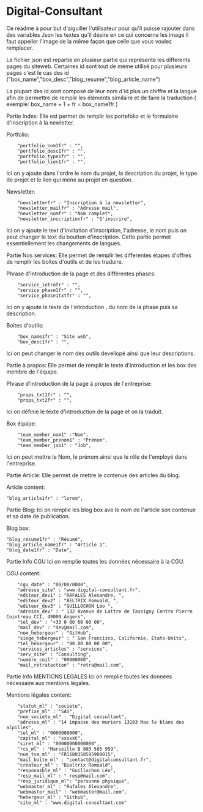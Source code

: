 # Digital-Consultant

Ce readme à pour but d'aiguiller l'utilisateur pour qu'il puisse rajouter dans des variables Json les textes qu'il désire en ce qui concerne les image il faut appeller l'image de la même façon que celle que vous voulez remplacer.

Le fichier json est repartie en plusieur partie qui represente les differents pages du siteweb.
Certaines id sont tout de meme utilisé pour plusieurs pages c'est le cas des id ("box_name","box_desc","blog_resume","blog_article_name")

La plupart des id sont composé de leur nom d'id plus un chiffre et la langue afin de permettre de remplir les éléments similaire et de faire la traduction ( exemple: box_name + 1 + fr = box_name1fr )


Partie Index:
Elle est permet de remplir les portefolio et le formulaire d'inscription à la newletter.

Portfolio:
```solidity
    "portfolio_nom1fr" : "",
    "portfolio_desc1fr" : "",
    "portfolio_type1fr" : "",
    "portfolio_lien1fr" : "",
```
Ici on y ajoute dans l'ordre le nom du projet, la description du projet, le type de projet et le lien qui mene au projet en question.

Newsletter:
```solidity
    "newsletterfr" : "Inscription à la newsletter",
    "newsletter_mailfr" : "Adresse mail",
    "newsletter_nomfr" : "Nom complet",
    "newsletter_inscriptionfr" : "S'inscrire",
```
Ici on y ajoute le text d'invitation d'inscription, l'adresse, le nom puis on peut changer le text du boutton d'inscription.
Cette partie permet essentiellement les changements de langues.


Partie Nos services:
Elle permet de remplir les differentes étapes d'offres de remplir les boites d'outils et de les traduire.

Phrase d'introduction de la page et des différentes phases:
```solidity
    "service_introfr" : "",
    "service_phase1fr" : "",
    "service_phase1txtfr" : "",
```
Ici on y ajoute le texte de l'introduction , du nom de la phase puis sa description.

Boites d'outils:
```solidity
    "box_name1fr" : "Site web",
    "box_desc1fr" : "",
```
Ici on peut changer le nom des outils devellopé ainsi que leur descriptions.


Partie à propos:
Elle permet de remplir le texte d'introduction et les box des membre de l'équipe.

Phrase d'introduction de la page à propos de l'entreprise:
```solidity
    "props_txt1fr" : "",
    "props_txt2fr" : "",
```
Ici on définie le texte d'introduction de la page et on la traduit.

Box équipe:
```solidity
    "team_member_nom1" :"Nom",
    "team_member_prenom1" : "Prénom",
    "team_member_job1" : "Job",
```
Ici on peut mettre le Nom, le prénom ainsi que le rôle de l'employé dans l'entreprise.


Partie Article:
Elle permet de mettre le contenue des articles du blog.

Article content:
```solidity
"blog_article1fr" : "lorem",
```


Partie Blog:
Ici on remplie les blog box ave le nom de l'article son contenue et sa date de publication.

Blog box:
```solidity
"blog_resume1fr" : "Résumé",
"blog_article_name1fr" : "Article 1",
"blog_date1fr" : "Date",
```


Partie Info CGU
Ici on remplie toutes les données nécessaire à la CGU.

CGU content:
```solidity
    "cgu_date" : "00/00/0000",
    "adresse_site" : "www.digital-consultant.fr",
    "editeur_dev1" : "RAFALES Alexandre, ",
    "editeur_dev2" : "BELTRIX Romuald, ",
    "editeur_dev3" : "GUILLOCHON Léo ",
    "adresse_dev" : " 132 Avenue de Lattre de Tassigny Centre Pierre Cointreau CCI, 49000 Angers",
    "tel_dev" : "+33 0 00 00 00 00",
    "mail_dev" : "dev@mail.com",
    "nom_hebergeur" : "GitHub",
    "siege_hebergeur" : " San Francisco, Californie, États-Units",
    "tel_hebergeur" : "00 00 00 00 00",
    "services_articles" : "services",
    "serv_site" : "Consulting",
    "numéro_cnil" : "00000000",
    "mail_retrataction" : "retra@mail.com",
```

Partie Info MENTIONS LEGALES 
Ici on remplie toutes les données nécessaire aux mentions légales.

Mentions légales content:
```solidity
    "statut_ml" : "societe",   
    "prefixe_ml" : "SAS",  
    "nom_societe_ml" : "Digital consultant",  
    "adresse_ml" : "14 impasse des muriers 13103 Mas le blanc des alpilles",  
    "tel_ml" : "0000000000",  
    "capital_ml" : "xxxxx€",  
    "siret_ml" : "00000000000000",    
    "rcs_ml" : "Marseille B 803 585 959",  
    "num_tva_ml" : "FR1180358595900015",  
    "mail_boite_ml" : "contact@digitalconsultant.fr",  
    "createur_ml" : "Bieltrix Romuald",
    "responasble_ml" : "Guillochon Léo",
    "resp_mail_ml" : " resp@mail.com",
    "resp_juridique_ml": "personne physique",
    "webmaster_ml" : "Rafales Alexandre",
    "webmaster_mail" : "webmaster@mail.com",
    "hebergeur_ml" : "Github",
    "site_ml" : "www.digital-consultant.com"
```